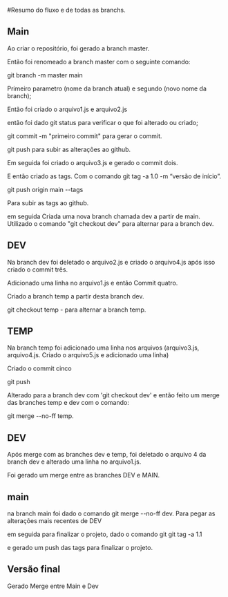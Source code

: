 #Resumo do fluxo e de todas as branchs.

## Main
Ao criar o repositório, foi gerado a branch master.

Então foi renomeado a branch master
com o seguinte comando: 


git branch -m master main

Primeiro parametro (nome da branch atual) e segundo (novo nome da branch);

Então foi criado o arquivo1.js e arquivo2.js

então foi dado git status para verificar o que foi alterado ou criado;

git commit -m "primeiro commit" para gerar o commit.

git push para subir as alterações ao github.

Em seguida foi criado o arquivo3.js e gerado o commit dois.

E então criado as tags.
Com o comando
git tag -a 1.0 -m “versão de início”.

git push origin main --tags

Para subir as tags ao github.

em seguida 
Criada uma nova branch chamada dev a partir de main.
Utilizado o comando "git checkout dev" para alternar para a branch dev.



## DEV

Na branch dev foi deletado o arquivo2.js e criado o arquivo4.js
após isso criado o commit três.


 Adicionado uma linha no arquivo1.js e então Commit quatro.


Criado a branch temp a partir desta branch dev.

git checkout temp - para alternar a branch temp.


## TEMP

Na branch temp foi adicionado uma linha nos arquivos (arquivo3.js, arquivo4.js. Criado o arquivo5.js e adicionado uma linha)

Criado o commit cinco

git push 

Alterado para a branch dev com 'git checkout dev' e então feito um merge das branches temp e dev com o comando:

git merge --no-ff temp.


## DEV
Após merge com as branches dev e temp, foi deletado o arquivo 4 da branch dev e alterado uma linha no arquivo1.js.

Foi gerado um merge entre as branches DEV e MAIN.

## main

na branch main foi dado o comando git merge --no-ff dev. Para pegar as alterações mais recentes de DEV

em seguida para finalizar o projeto, dado o comando git git tag -a 1.1

e gerado um push das tags para finalizar o projeto.


## Versão final

 Gerado Merge entre Main e Dev